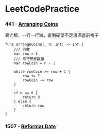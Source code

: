 # LeetCodePractice

### 441 - [Arranging Coins](https://github.com/alangprs/LeetCodePractice/tree/feat/441_arranging_coins)

暴力解，一行一行減，直到硬幣不足填滿當前格子

	func arrangeCoins(_ n: Int) -> Int {
        /// 行數
        var row = 1
        /// 每行硬幣數量
        var rowCoin = n - 1

        while rowCoin >= row + 1 {
            row += 1
            rowCoin -= row
        }

        if n == 0 {
            return 0
        } else {
            return row
        }
    }
    

### 1507 - [Reformat Date](https://github.com/alangprs/LeetCodePractice/tree/feat/1507_reformat_date)

